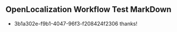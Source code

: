 ## OpenLocalization Workflow Test MarkDown
* 3b1a302e-f9b1-4047-96f3-f208424f2306 thanks!

<!--HONumber=Jul16_HO4-->


